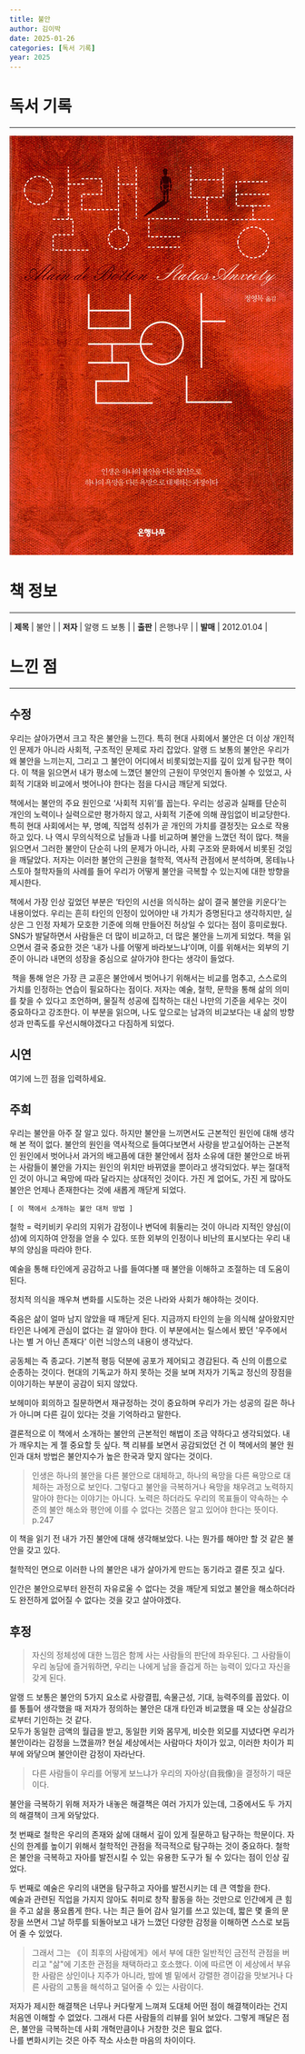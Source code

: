 ```yaml
---
title: 불안
author: 김이박
date: 2025-01-26
categories: [독서 기록]
year: 2025
---
```


# **독서 기록**
---
![책 이미지](../assets/img/cover/book-005.jpg)

# **책 정보**
---

| **제목** | 불안  |
| **저자** | 알랭 드 보통    |
| **출판** | 은행나무   |
| **발매** | 2012.01.04   |

# **느낀 점**
---
## **수정**
우리는 살아가면서 크고 작은 불안을 느낀다. 특히 현대 사회에서 불안은 더 이상 개인적인 문제가 아니라 사회적, 구조적인 문제로 자리 잡았다. 알랭 드 보통의 불안은 우리가 왜 불안을 느끼는지, 그리고 그 불안이 어디에서 비롯되었는지를 깊이 있게 탐구한 책이다. 이 책을 읽으면서 내가 평소에 느꼈던 불안의 근원이 무엇인지 돌아볼 수 있었고, 사회적 기대와 비교에서 벗어나야 한다는 점을 다시금 깨닫게 되었다.
​

책에서는 불안의 주요 원인으로 ‘사회적 지위’를 꼽는다. 우리는 성공과 실패를 단순히 개인의 노력이나 실력으로만 평가하지 않고, 사회적 기준에 의해 끊임없이 비교당한다. 특히 현대 사회에서는 부, 명예, 직업적 성취가 곧 개인의 가치를 결정짓는 요소로 작용하고 있다. 나 역시 무의식적으로 남들과 나를 비교하며 불안을 느꼈던 적이 많다. 책을 읽으면서 그러한 불안이 단순히 나의 문제가 아니라, 사회 구조와 문화에서 비롯된 것임을 깨달았다. 저자는 이러한 불안의 근원을 철학적, 역사적 관점에서 분석하며, 몽테뉴나 스토아 철학자들의 사례를 들어 우리가 어떻게 불안을 극복할 수 있는지에 대한 방향을 제시한다.


책에서 가장 인상 깊었던 부분은 ‘타인의 시선을 의식하는 삶이 결국 불안을 키운다’는 내용이었다. 우리는 흔히 타인의 인정이 있어야만 내 가치가 증명된다고 생각하지만, 실상은 그 인정 자체가 모호한 기준에 의해 만들어진 허상일 수 있다는 점이 흥미로웠다. SNS가 발달하면서 사람들은 더 많이 비교하고, 더 많은 불안을 느끼게 되었다. 책을 읽으면서 결국 중요한 것은 ‘내가 나를 어떻게 바라보느냐’이며, 이를 위해서는 외부의 기준이 아니라 내면의 성장을 중심으로 살아가야 한다는 생각이 들었다.

​
책을 통해 얻은 가장 큰 교훈은 불안에서 벗어나기 위해서는 비교를 멈추고, 스스로의 가치를 인정하는 연습이 필요하다는 점이다. 저자는 예술, 철학, 문학을 통해 삶의 의미를 찾을 수 있다고 조언하며, 물질적 성공에 집착하는 대신 나만의 기준을 세우는 것이 중요하다고 강조한다. 이 부분을 읽으며, 나도 앞으로는 남과의 비교보다는 내 삶의 방향성과 만족도를 우선시해야겠다고 다짐하게 되었다.

## **시연**  
여기에 느낀 점을 입력하세요.

## **주희**  
우리는 불안을 아주 잘 알고 있다.
하지만 불안을 느끼면서도 근본적인 원인에 대해 생각해 본 적이 없다.
불안의 원인을 역사적으로 들여다보면서 사랑을 받고싶어하는 근본적인 원인에서 벗어나서 과거의 배고픔에 대한 불안에서 점차 소유에 대한 불안으로 바뀌는 사람들이 불안을 가지는 원인의 위치만 바뀌였을 뿐이라고 생각되었다.
부는 절대적인 것이 아니고 욕망에 따라 달라지는 상대적인 것이다.
가진 게 없어도, 가진 게 많아도 불안은 언제나 존재한다는 것에 새롭게 깨닫게 되었다.

`[ 이 책에서 소개하는 불안 대처 방법 ]`

철학 = 럭키비키
우리의 지위가 감정이나 변덕에 휘둘리는 것이 아니라 지적인 양심(이성)에 의지하여 안정을 얻을 수 있다.
또한 외부의 인정이나 비난의 표시보다는 우리 내부의 양심을 따라야 한다.

예술을 통해 타인에게 공감하고 나를 들여다볼 때 불안을 이해하고 조절하는 데 도움이 된다.

정치적 의식을 깨우쳐 변화를 시도하는 것은 나라와 사회가 해야하는 것이다.

죽음은 삶이 얼마 남지 않았을 때 깨닫게 된다.
지금까지 타인의 눈을 의식해 살아왔지만 타인은 나에게 관심이 없다는 걸 알아야 한다.
이 부분에서는 릴스에서 봤던 '우주에서 나는 별 거 아닌 존재다' 이런 늬앙스의 내용이 생각났다.

공동체는 즉 종교다.
기본적 평등 덕분에 공포가 제어되고 경감된다.
즉 신의 이름으로 순종하는 것이다.
현대의 기독교가 하지 못하는 것을 보며 저자가 기독교 정신의 장점을 이야기하는 부분이 공감이 되지 않았다.

보헤미아
회의하고 질문하면서 재규정하는 것이 중요하며 우리가 가는 성공의 길은 하나가 아니며 다른 길이 있다는 것을 기억하라고 말한다.

결론적으로 이 책에서 소개하는 불안의 근본적인 해법이 조금 약하다고 생각되었다. 내가 깨우치는 게 젤 중요할 듯 싶다.
책 리뷰를 보면서 공감되었던 건 이 책에서의 불안 원인과 대처 방법은 불안지수가 높은 한국과 맞지 않다는 것이다.

>인생은 하나의 불안을 다른 불안으로 대체하고, 하나의 욕망을 다른 욕망으로 대체하는 과정으로 보인다.
>그렇다고 불안을 극복하거나 욕망을 채우려고 노력하지 말아야 한다는 이야기는 아니다.
>노력은 하더라도 우리의 목표들이 약속하는 수준의 불안 해소와 평안에 이를 수 없다는 것쯤은 알고 있어야 한다는 뜻이다.
>p.247
​

이 책을 읽기 전 내가 가진 불안에 대해 생각해보았다.
나는 뭔가를 해야만 할 것 같은 불안을 갖고 있다.

철학적인 면으로 이러한 나의 불안은 내가 살아가게 만드는 동기라고 결론 짓고 싶다.

인간은 불안으로부터 완전히 자유로울 수 없다는 것을 깨닫게 되었고
불안을 해소하더라도 완전하게 없어질 수 없다는 것을 갖고 살아야겠다.

## **후정**
> 자신의 정체성에 대한 느낌은 함께 사는 사람들의 판단에 좌우된다. 그 사람들이 우리 농담에 즐거워하면, 우리는 나에게 남을 즐겁게 하는 능력이 있다고 자신을 갖게 된다.

알랭 드 보통은 불안의 5가지 요소로 사랑결핍, 속물근성, 기대, 능력주의를 꼽았다. 이를 통틀어 생각했을 때 저자가 정의하는 불안은 대개 타인과 비교했을 때 오는 상실감으로부터 기인하는 것 같다.  
모두가 동일한 금액의 월급을 받고, 동일한 키와 몸무게, 비슷한 외모를 지녔다면 우리가 불안이라는 감정을 느꼈을까? 현실 세상에서는 사람마다 차이가 있고, 이러한 차이가 피부에 와닿으며 불안이란 감정이 자라난다.

> 다른 사람들이 우리를 어떻게 보느냐가 우리의 자아상(自我像)을 결정하기 때문이다.

불안을 극복하기 위해 저자가 내놓은 해결책은 여러 가지가 있는데, 그중에서도 두 가지의 해결책이 크게 와닿았다.

첫 번째로 철학은 우리의 존재와 삶에 대해서 깊이 있게 질문하고 탐구하는 학문이다. 자신의 한계를 높이기 위해서 철학적인 관점을 적극적으로 탐구하는 것이 중요하다. 철학은 불안을 극복하고 자아를 발전시킬 수 있는 유용한 도구가 될 수 있다는 점이 인상 깊었다.

두 번째로 예술은 우리의 내면을 탐구하고 자아를 발전시키는 데 큰 역할을 한다.  
예술과 관련된 직업을 가지지 않아도 취미로 창작 활동을 하는 것만으로 인간에게 큰 힘을 주고 삶을 풍요롭게 한다. 나는 최근 들어 감사 일기를 쓰고 있는데, 짧은 몇 줄의 문장을 쓰면서 그날 하루를 되돌아보고 내가 느꼈던 다양한 감정을 이해하면 스스로 보듬어 줄 수 있었다.

> 그래서 그는 《이 최후의 사람에게》에서 부에 대한 일반적인 금전적 관점을 버리고 "삶"에 기초한 관점을 채택하라고 호소했다. 이에 따르면 이 세상에서 부유한 사람은 상인이나 지주가 아니라, 밤에 별 밑에서 강렬한 경이감을 맛보거나 다른 사람의 고통을 해석하고 덜어줄 수 있는 사람이다.

저자가 제시한 해결책은 너무나 커다랗게 느껴져 도대체 어떤 점이 해결책이라는 건지 처음엔 이해할 수 없었다. 그래서 다른 사람들의 리뷰를 읽어 보았다. 그렇게 깨달은 점은, 불안을 극복하는데 사회 개혁만큼이나 거창한 것은 필요 없다.  
나를 변화시키는 것은 아주 작소 사소한 마음의 차이이다.